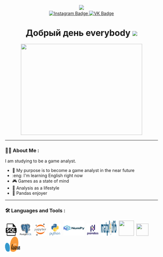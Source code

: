 
<div id="header" align="center">
  <img src="https://media.giphy.com/media/ZEUODEtQiUZWGg6IHR/giphy.gif" width="100"/>
</div>
<div id="badges" id="header" align="center">
  <a href="https://www.instagram.com/ig_suvorov/">
    <img src="https://img.shields.io/badge/Instagram-orange?style=for-the-badge&logo=appveyor&logo=Instagram&logoColor=white" alt="Instagram Badge"/>
  </a>
  <a href="https://vk.com/id154124531">
    <img src="https://img.shields.io/badge/VK-blue?style=for-the-badge&logo=appveyor&logo=VK&logoColor=white" alt="VK Badge"/>
  </a>
</div>
<h1 id="header" align="center">
  Добрый день everybody
  <img src="https://media.giphy.com/media/kReKcfrs1YoTmt2AQt/giphy.gif" width="30px"/>
</h1>
<div align="center">
  <img src="https://media.giphy.com/media/ywECUVXt35bJ8td9wg/giphy.gif" width="400" height="300"/>
</div>

---

### :student: About Me :
I am studying to be a game analyst.
- :muscle: My purpose is to become a game analyst in the near future
- :eng: I'm learning English right now
- :video_game: Games as a state of mind
- :test_tube: Analysis as a lifestyle
- :orange_heart: Pandas enjoyer

---

### :hammer_and_wrench: Languages and Tools :
<div>
  <img src="https://github.com/igsuvorov/igsuvorov/blob/main/sql-file-format-svgrepo-com.svg" width="40" height="40"/>&nbsp;
  <img src="https://github.com/devicons/devicon/blob/master/icons/postgresql/postgresql-original-wordmark.svg" width="40" height="40"/>&nbsp;
  <img src="https://github.com/devicons/devicon/blob/master/icons/jupyter/jupyter-original-wordmark.svg" width="40" height="40"/>&nbsp;
  <img src="https://github.com/devicons/devicon/blob/master/icons/python/python-original-wordmark.svg" width="40" height="40"/>&nbsp;
  <img src="https://github.com/devicons/devicon/blob/master/icons/numpy/numpy-original-wordmark.svg" width="70" height="50"/>&nbsp;
  <img src="https://github.com/devicons/devicon/blob/master/icons/pandas/pandas-original-wordmark.svg" width="40" height="40"/>&nbsp;
  <img src="https://github.com/igsuvorov/igsuvorov/blob/main/matplotlib-seeklogo.com.svg" width="50" height="50"/>&nbsp;
  <img src="https://github.com/mwaskom/seaborn/blob/master/doc/_static/logo-wide-lightbg.svg" width="50" height="50"/>&nbsp;
  <img src="https://github.com/valohai/ml-logos/blob/master/scipy.svg" width="40" height="40"/>&nbsp;
  <img src="https://github.com/igsuvorov/igsuvorov/blob/main/Scikit_learn_logo_small.svg" width="50" height="50"/>&nbsp;
<div>



<!--
**igsuvorov/igsuvorov** is a ✨ _special_ ✨ repository because its `README.md` (this file) appears on your GitHub profile.

Here are some ideas to get you started:

- 🔭 I’m currently working on ...
- 🌱 I’m currently learning ...
- 👯 I’m looking to collaborate on ...
- 🤔 I’m looking for help with ...
- 💬 Ask me about ...
- 📫 How to reach me: ...
- 😄 Pronouns: ...
- ⚡ Fun fact: ...
-->


